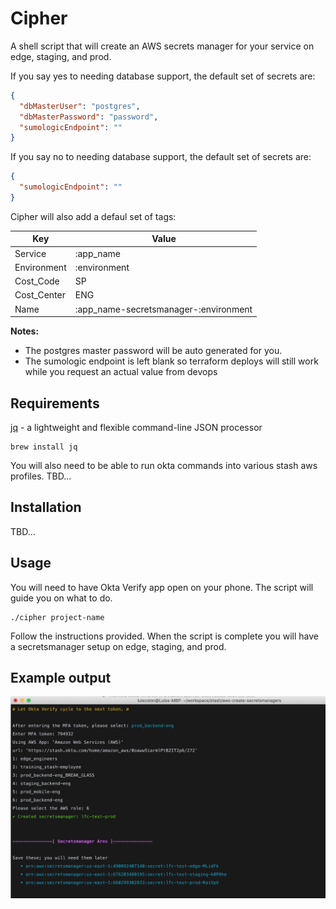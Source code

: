 # Cipher

A shell script that will create an AWS secrets manager for your service on edge, staging, and prod.

If you say yes to needing database support, the default set of secrets are:

```json
{
  "dbMasterUser": "postgres",
  "dbMasterPassword": "password",
  "sumologicEndpoint": ""
}
```

If you say no to needing database support, the default set of secrets are:

```json
{
  "sumologicEndpoint": ""
}
```

Cipher will also add a defaul set of tags:

| Key         | Value                                  |
|-------------|----------------------------------------|
| Service     | :app_name                              |
| Environment | :environment                           |
| Cost_Code   | SP                                     |
| Cost_Center | ENG                                    |
| Name        | :app_name-secretsmanager-:environment  |

**Notes:**

* The postgres master password will be auto generated for you.
* The sumologic endpoint is left blank so terraform deploys will still work while you request an actual value from devops

## Requirements

[jq](https://stedolan.github.io/jq/) - a lightweight and flexible command-line JSON processor

```
brew install jq
```

You will also need to be able to run okta commands into various stash aws profiles. TBD...

## Installation 

TBD...

## Usage

You will need to have Okta Verify app open on your phone. The script will guide you on what to do.

```
./cipher project-name
```

Follow the instructions provided. When the script is complete you will have a secretsmanager setup on edge, staging, and prod.

## Example output

![Cipher](./docs/images/cipher_final_output.png)
